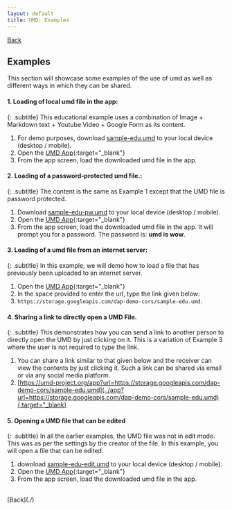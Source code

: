 ```yaml
---
layout: default
title: UMD: Examples
---
```

[Back](./)
<br/>
## Examples
This section will showcase some examples of the use of umd as well as different ways in which they can be shared.

#### 1. **Loading of local umd file in the app**:
{: .subtitle}
This educational example uses a combination of Image + Markdown text + Youtube Video + Google Form as its content.

1. For demo purposes, download [sample-edu.umd](files/sample-edu.umd) to your local device (desktop / mobile).
2. Open the [UMD App](https://umd-project.org/app){:target="_blank"}
3. From the app screen, load the downloaded umd file in the app.

#### 2. **Loading of a password-protected umd file.**:
{: .subtitle}
The content is the same as Example 1 except that the UMD file is password protected.

1. Download [sample-edu-pw.umd](files/sample-edu-pw.umd) to your local device (desktop / mobile).
2. Open the [UMD App](https://umd-project.org/app){:target="_blank"}
3. From the app screen, load the downloaded umd file in the app. It will prompt you for a password. The password is: **umd is wow**.

#### 3. **Loading of a umd file from an internet server**:
{: .subtitle}
In this example, we will demo how to load a file that has previously been uploaded to an internet server.

1. Open the [UMD App](https://umd-project.org/app){:target="_blank"}
2. In the space provided to enter the url, type the link given below: 
3. `https://storage.googleapis.com/dap-demo-cors/sample-edu.umd`. 

#### 4. **Sharing a link to directly open a UMD File.**
{: .subtitle}
This demonstrates how you can send a link to another person to directly open the UMD by just clicking on it. This is a variation of Example 3 where the user is not required to type the link.

1. You can share a link similar to that given below and the receiver can view the contents by just clicking it. Such a link can be shared via email or via any social media platform.
2. [https://umd-project.org/app?url=https://storage.googleapis.com/dap-demo-cors/sample-edu.umd](../app?url=https://storage.googleapis.com/dap-demo-cors/sample-edu.umd){:target="_blank}


#### 5. Opening a UMD file that can be edited
{: .subtitle}
In all the earlier examples, the UMD file was not in edit mode. This was as per the settings by the creator of the file. In this example, you will open a file that can be edited.

1. download [sample-edu-edit.umd](files/sample-edu-edit.umd) to your local device (desktop / mobile).
2. Open the [UMD App](https://umd-project.org/app){:target="_blank"}
3. From the app screen, load the downloaded umd file in the app.
<br/>
[Back](./)